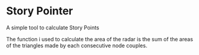 # Story Pointer
A simple tool to calculate Story Points

The function i used to calculate the area of the radar is the sum of the areas of the triangles made by each consecutive node couples.
